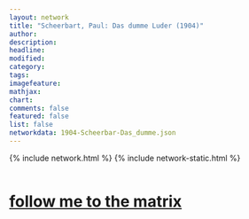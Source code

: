 ```yaml
---
layout: network
title: "Scheerbart, Paul: Das dumme Luder (1904)"
author:
description:
headline:
modified:
category:
tags: 
imagefeature: 
mathjax: 
chart: 
comments: false
featured: false
list: false
networkdata: 1904-Scheerbar-Das_dumme.json
---
```

{% include network.html %}
{% include network-static.html %}
<div class="row">
  <div class="small-5 small-centered columns"><a href="/matrix183"><h1>follow me to the matrix</h1></a>
</div>
</div>
